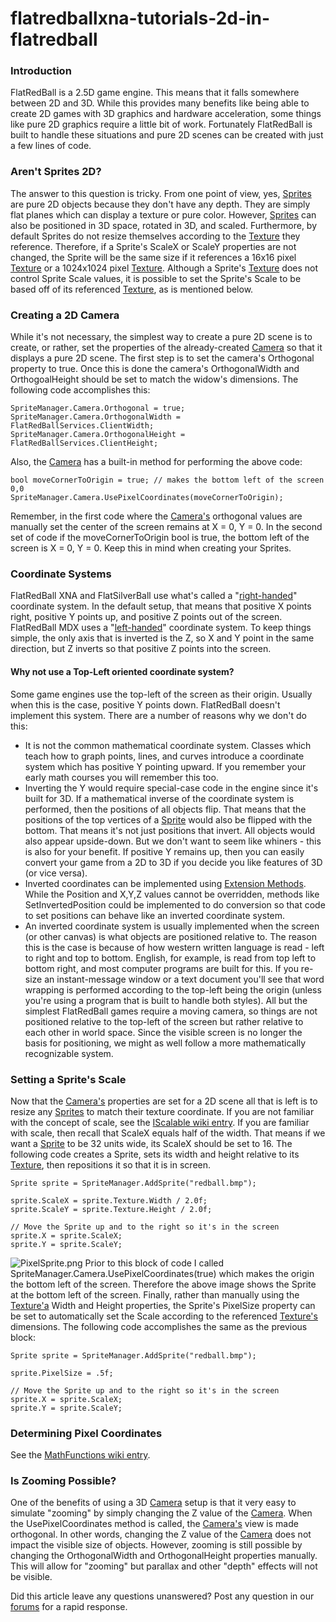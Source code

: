 # flatredballxna-tutorials-2d-in-flatredball

### Introduction

FlatRedBall is a 2.5D game engine. This means that it falls somewhere between 2D and 3D. While this provides many benefits like being able to create 2D games with 3D graphics and hardware acceleration, some things like pure 2D graphics require a little bit of work. Fortunately FlatRedBall is built to handle these situations and pure 2D scenes can be created with just a few lines of code.

### Aren't Sprites 2D?

The answer to this question is tricky. From one point of view, yes, [Sprites](../../../frb/docs/index.php) are pure 2D objects because they don't have any depth. They are simply flat planes which can display a texture or pure color. However, [Sprites](../../../frb/docs/index.php) can also be positioned in 3D space, rotated in 3D, and scaled. Furthermore, by default Sprites do not resize themselves according to the [Texture](../../../frb/docs/index.php) they reference. Therefore, if a Sprite's ScaleX or ScaleY properties are not changed, the Sprite will be the same size if it references a 16x16 pixel [Texture](../../../frb/docs/index.php) or a 1024x1024 pixel [Texture](../../../frb/docs/index.php). Although a Sprite's [Texture](../../../frb/docs/index.php) does not control Sprite Scale values, it is possible to set the Sprite's Scale to be based off of its referenced [Texture](../../../frb/docs/index.php), as is mentioned below.

### Creating a 2D Camera

While it's not necessary, the simplest way to create a pure 2D scene is to create, or rather, set the properties of the already-created [Camera](../../../frb/docs/index.php) so that it displays a pure 2D scene. The first step is to set the camera's Orthogonal property to true. Once this is done the camera's OrthogonalWidth and OrthogoalHeight should be set to match the widow's dimensions. The following code accomplishes this:

```
SpriteManager.Camera.Orthogonal = true;
SpriteManager.Camera.OrthogonalWidth = FlatRedBallServices.ClientWidth;
SpriteManager.Camera.OrthogonalHeight = FlatRedBallServices.ClientHeight;
```

Also, the [Camera](../../../frb/docs/index.php) has a built-in method for performing the above code:

```
bool moveCornerToOrigin = true; // makes the bottom left of the screen 0,0
SpriteManager.Camera.UsePixelCoordinates(moveCornerToOrigin);
```

Remember, in the first code where the [Camera's](../../../frb/docs/index.php) orthogonal values are manually set the center of the screen remains at X = 0, Y = 0. In the second set of code if the moveCornerToOrigin bool is true, the bottom left of the screen is X = 0, Y = 0. Keep this in mind when creating your Sprites.

### Coordinate Systems

FlatRedBall XNA and FlatSilverBall use what's called a "[right-handed](http://en.wikipedia.org/wiki/Cartesian\_coordinate#Orientation\_and\_handedness)" coordinate system. In the default setup, that means that positive X points right, positive Y points up, and positive Z points out of the screen. FlatRedBall MDX uses a "[left-handed](http://en.wikipedia.org/wiki/Cartesian\_coordinate#Orientation\_and\_handedness)" coordinate system. To keep things simple, the only axis that is inverted is the Z, so X and Y point in the same direction, but Z inverts so that positive Z points into the screen.

#### Why not use a Top-Left oriented coordinate system?

Some game engines use the top-left of the screen as their origin. Usually when this is the case, positive Y points down. FlatRedBall doesn't implement this system. There are a number of reasons why we don't do this:

* It is not the common mathematical coordinate system. Classes which teach how to graph points, lines, and curves introduce a coordinate system which has positive Y pointing upward. If you remember your early math courses you will remember this too.
* Inverting the Y would require special-case code in the engine since it's built for 3D. If a mathematical inverse of the coordinate system is performed, then the positions of all objects flip. That means that the positions of the top vertices of a [Sprite](../../../frb/docs/index.php) would also be flipped with the bottom. That means it's not just positions that invert. All objects would also appear upside-down. But we don't want to seem like whiners - this is also for your benefit. If positive Y remains up, then you can easily convert your game from a 2D to 3D if you decide you like features of 3D (or vice versa).
* Inverted coordinates can be implemented using [Extension Methods](http://msdn.microsoft.com/en-us/library/bb383977.aspx). While the Position and X,Y,Z values cannot be overridden, methods like SetInvertedPosition could be implemented to do conversion so that code to set positions can behave like an inverted coordinate system.
* An inverted coordinate system is usually implemented when the screen (or other canvas) is what objects are positioned relative to. The reason this is the case is because of how western written language is read - left to right and top to bottom. English, for example, is read from top left to bottom right, and most computer programs are built for this. If you re-size an instant-message window or a text document you'll see that word wrapping is performed according to the top-left being the origin (unless you're using a program that is built to handle both styles). All but the simplest FlatRedBall games require a moving camera, so things are not positioned relative to the top-left of the screen but rather relative to each other in world space. Since the visible screen is no longer the basis for positioning, we might as well follow a more mathematically recognizable system.

### Setting a Sprite's Scale

Now that the [Camera's](../../../frb/docs/index.php) properties are set for a 2D scene all that is left is to resize any [Sprites](../../../frb/docs/index.php) to match their texture coordinate. If you are not familiar with the concept of scale, see the [IScalable wiki entry](../../../frb/docs/index.php). If you are familiar with scale, then recall that ScaleX equals half of the width. That means if we want a [Sprite](../../../frb/docs/index.php) to be 32 units wide, its ScaleX should be set to 16. The following code creates a Sprite, sets its width and height relative to its [Texture](../../../frb/docs/index.php), then repositions it so that it is in screen.

```
Sprite sprite = SpriteManager.AddSprite("redball.bmp");

sprite.ScaleX = sprite.Texture.Width / 2.0f;
sprite.ScaleY = sprite.Texture.Height / 2.0f;

// Move the Sprite up and to the right so it's in the screen
sprite.X = sprite.ScaleX;
sprite.Y = sprite.ScaleY;
```

![PixelSprite.png](../../../media/migrated\_media-PixelSprite.png) Prior to this block of code I called SpriteManager.Camera.UsePixelCoordinates(true) which makes the origin the bottom left of the screen. Therefore the above image shows the Sprite at the bottom left of the screen. Finally, rather than manually using the [Texture'a](../../../frb/docs/index.php) Width and Height properties, the Sprite's PixelSize property can be set to automatically set the Scale according to the referenced [Texture's](../../../frb/docs/index.php) dimensions. The following code accomplishes the same as the previous block:

```
Sprite sprite = SpriteManager.AddSprite("redball.bmp");

sprite.PixelSize = .5f;

// Move the Sprite up and to the right so it's in the screen
sprite.X = sprite.ScaleX;
sprite.Y = sprite.ScaleY;
```

### Determining Pixel Coordinates

See the [MathFunctions wiki entry](../../../frb/docs/index.php).

### Is Zooming Possible?

One of the benefits of using a 3D [Camera](../../../frb/docs/index.php) setup is that it very easy to simulate "zooming" by simply changing the Z value of the [Camera](../../../frb/docs/index.php). When the UsePixelCoordinates method is called, the [Camera's](../../../frb/docs/index.php) view is made orthogonal. In other words, changing the Z value of the [Camera](../../../frb/docs/index.php) does not impact the visible size of objects. However, zooming is still possible by changing the OrthogonalWidth and OrthogonalHeight properties manually. This will allow for "zooming" but parallax and other "depth" effects will not be visible.

Did this article leave any questions unanswered? Post any question in our [forums](../../../frb/forum.md) for a rapid response.
